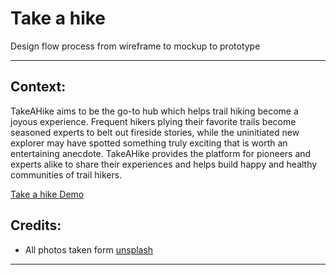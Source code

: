 # Take a hike
Design flow process from wireframe to mockup to prototype

***

## Context:
TakeAHike aims to be the go-to hub which helps trail hiking become a joyous experience.
Frequent hikers plying their favorite trails become seasoned experts to belt out fireside stories, while the uninitiated new explorer may have
spotted something truly exciting that is worth an entertaining anecdote. TakeAHike provides the
platform for pioneers and experts alike to share their experiences and helps build happy and healthy
communities of trail hikers. 

[Take a hike Demo](https://ms-load.github.io/Take_a_hike/)

## Credits:
* All photos taken form [unsplash](https://unsplash.com/)
***
